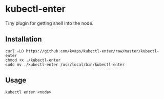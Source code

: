 # kubectl-enter

Tiny plugin for getting shell into the node.

## Installation

```
curl -LO https://github.com/kvaps/kubectl-enter/raw/master/kubectl-enter
chmod +x ./kubectl-enter
sudo mv ./kubectl-enter /usr/local/bin/kubectl-enter
```

## Usage

```
kubectl enter <node>
```

